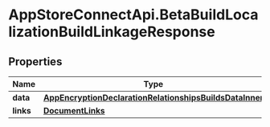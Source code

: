 # AppStoreConnectApi.BetaBuildLocalizationBuildLinkageResponse

## Properties

Name | Type | Description | Notes
------------ | ------------- | ------------- | -------------
**data** | [**AppEncryptionDeclarationRelationshipsBuildsDataInner**](AppEncryptionDeclarationRelationshipsBuildsDataInner.md) |  | 
**links** | [**DocumentLinks**](DocumentLinks.md) |  | 


